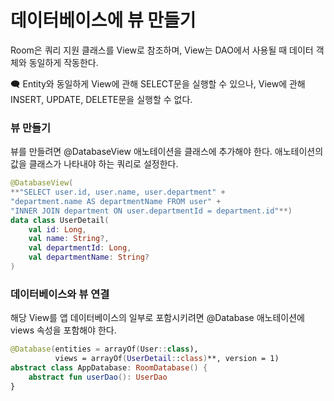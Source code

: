 # 데이터베이스에 뷰 만들기



Room은 쿼리 지원 클래스를 View로 참조하며, View는 DAO에서 사용될 때 데이터 객체와 동일하게 작동한다.

🗨️ Entity와 동일하게 View에 관해 SELECT문을 실행할 수 있으나, View에 관해 INSERT, UPDATE, DELETE문을 실행할 수 없다.

### 뷰 만들기

뷰를 만들려면 @DatabaseView 애노테이션을 클래스에 추가해야 한다. 애노테이션의 값을 클래스가 나타내야 하는 쿼리로 설정한다.

```kotlin
@DatabaseView(
**"SELECT user.id, user.name, user.department" +
"department.name AS departmentName FROM user" +
"INNER JOIN department ON user.departmentId = department.id"**)
data class UserDetail(
	val id: Long,
	val name: String?,
	val departmentId: Long,
	val departmentName: String?
)
```

### 데이터베이스와 뷰 연결

해당 View를 앱 데이터베이스의 일부로 포함시키려면 @Database 애노테이션에 views 속성을 포함해야 한다.

```kotlin
@Database(entities = arrayOf(User::class),
          views = arrayOf(UserDetail::class)**, version = 1)
abstract class AppDatabase: RoomDatabase() {
    abstract fun userDao(): UserDao
}
```
